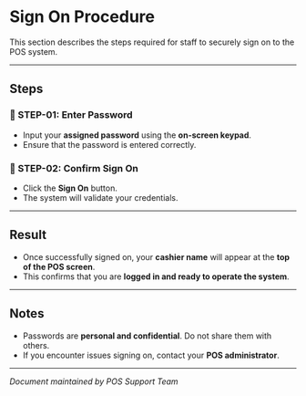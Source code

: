 # Sign On Procedure

This section describes the steps required for staff to securely sign on to the POS system.

---

## Steps

### 🔑 STEP-01: Enter Password
- Input your **assigned password** using the **on-screen keypad**.  
- Ensure that the password is entered correctly.

### 🔑 STEP-02: Confirm Sign On
- Click the **Sign On** button.  
- The system will validate your credentials.

---

## Result

- Once successfully signed on, your **cashier name** will appear at the **top of the POS screen**.  
- This confirms that you are **logged in and ready to operate the system**.

---

## Notes

- Passwords are **personal and confidential**. Do not share them with others.  
- If you encounter issues signing on, contact your **POS administrator**.  

---

*Document maintained by POS Support Team*
